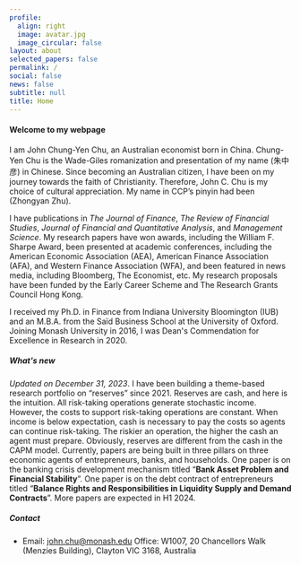 ```yaml
---
profile:
  align: right
  image: avatar.jpg
  image_circular: false
layout: about
selected_papers: false
permalink: /
social: false
news: false
subtitle: null
title: Home
---
```

#### W﻿elcome to my webpage

I am John Chung-Yen Chu, an Australian economist born in China. Chung-Yen Chu is the Wade-Giles romanization and presentation of my name (朱中彦) in Chinese. Since becoming an Australian citizen, I have been on my journey towards the faith of Christianity. Therefore, John C. Chu is my choice of cultural appreciation. My name in CCP’s pinyin had been (Zhongyan Zhu).

I have publications in *The Journal of Finance*, *The Review of Financial Studies*, *Journal of Financial and Quantitative Analysis*, and *Management Science*. My research papers have won awards, including the William F. Sharpe Award, been presented at academic conferences, including the American Economic Association (AEA), American Finance Association (AFA), and Western Finance Association (WFA), and been featured in news media, including Bloomberg, The Economist, etc. My research proposals have been funded by the Early Career Scheme and The Research Grants Council Hong Kong.

I received my Ph.D. in Finance from Indiana University Bloomington (IUB) and an M.B.A. from the Saïd Business School at the University of Oxford. Joining Monash University in 2016, I was Dean's Commendation for Excellence in Research in 2020.

##### W﻿hat's new

*Updated on December 31, 2023*. I have been building a theme-based research portfolio on “reserves” since 2021. Reserves are cash, and here is the intuition. All risk-taking operations generate stochastic income. However, the costs to support risk-taking operations are constant. When income is below expectation, cash is necessary to pay the costs so agents can continue risk-taking.  The riskier an operation, the higher the cash an agent must prepare. Obviously, reserves are different from the cash in the CAPM model. Currently, papers are being built in three pillars on three economic agents of entrepreneurs, banks, and households. One paper is on the banking crisis development mechanism titled “**Bank Asset Problem and Financial Stability**”. One paper is on the debt contract of entrepreneurs titled “**Balance Rights and Responsibilities in Liquidity Supply and Demand Contracts**”. More papers are expected in H1 2024.

##### Contact

* Email: <a href="mailto:john.chu@monash.edu">john.chu@monash.edu</a> Office: W1007, 20 Chancellors Walk (Menzies Building), Clayton VIC 3168, Australia